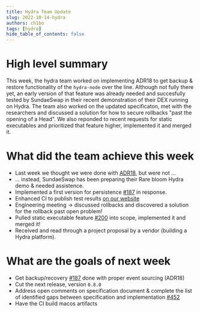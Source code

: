 ```yaml
---
title: Hydra Team Update
slug: 2022-10-14-hydra
authors: ch1bo
tags: [hydra]
hide_table_of_contents: false
---
```


# High level summary

This week, the hydra team worked on implementing ADR18 to get backup & restore functionality of the `hydra-node` over the line. Although not fully there yet, an early version of that feature was already needed and succesfully tested by SundaeSwap in their recent demonstration of their DEX running on Hydra. The team also worked on the updated specificaton, met with the researchers and discussed a solution for how to secure rollbacks "past the opening of a Head". We also reponded to recent requests for static executables and prioritized that feature higher, implemented it and merged it.

# What did the team achieve this week

- Last week we thought we were done with [ADR18](https://hydra.family/head-protocol/adr/18/), but were not ...
- ... instead, SundaeSwap has been preparing their Rare bloom Hydra demo & needed assistence.
- Implemented a first version for persistence [#187](https://github.com/input-output-hk/hydra-poc/issues/187) in response.
- Enhanced CI to publish test results [on our website](https://hydra.family/head-protocol/benchmarks/tests/hydra-node/hspec-results)
- Engineering meeting -> discussed rollbacks and discovered a solution for the rollback past open problem!
- Pulled static executable feature [#200](https://github.com/input-output-hk/hydra-poc/issues/200) into scope, implemented it and merged it!
- Received and read through a project proposal by a vendor (building a Hydra platform).

# What are the goals of next week

- Get backup/recovery [#187](https://github.com/input-output-hk/hydra-poc/issues/187) done with proper event sourcing (ADR18)
- Cut the next release, version `0.8.0`
- Address open comments on specification document & complete the list of identified gaps between specification and implementation [#452](https://github.com/input-output-hk/hydra-poc/issues/452)
- Have the CI build macos artifacts
